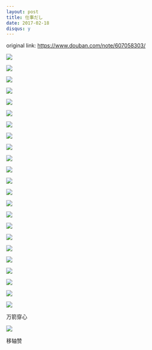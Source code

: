 ```yaml
---
layout: post
title: 仕事だし
date: 2017-02-18
disqus: y
---
```


original link: https://www.douban.com/note/607058303/

![](/assets/images/its-work/p40724855.jpg)

![](/assets/images/its-work/p40724878.jpg)

![](/assets/images/its-work/p40724888.jpg)

![](/assets/images/its-work/p40724887.jpg)

![](/assets/images/its-work/p40724903.jpg)

![](/assets/images/its-work/p40724904.jpg)

![](/assets/images/its-work/p40724910.jpg)

![](/assets/images/its-work/p40724911.jpg)

![](/assets/images/its-work/p40724918.jpg)

![](/assets/images/its-work/p40724921.jpg)

![](/assets/images/its-work/p40724932.jpg)

![](/assets/images/its-work/p40724927.jpg)

![](/assets/images/its-work/p40724936.jpg)

![](/assets/images/its-work/p40724935.jpg)

![](/assets/images/its-work/p40724947.jpg)

![](/assets/images/its-work/p40724942.jpg)

![](/assets/images/its-work/p40724954.jpg)

![](/assets/images/its-work/p40724955.jpg)

![](/assets/images/its-work/p40724996.jpg)

![](/assets/images/its-work/p40724998.jpg)

![](/assets/images/its-work/p40725032.jpg)

![](/assets/images/its-work/p40725033.jpg)

![](/assets/images/its-work/p40725038.jpg)

万箭穿心

![](/assets/images/its-work/p40725064.jpg)

移轴赞
